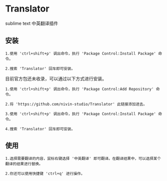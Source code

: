 # Translator
sublime text 中英翻译插件

## 安装

    1.使用 'ctrl+shift+p' 调出命令，执行 'Package Control:Install Package' 命令。

    2.搜索 'Translator' 回车即可安装。

目前官方包还未收录，可以通过以下方式进行安装。

    1.使用 'ctrl+shift+p' 调出命令，执行 'Package Control:Add Repository' 命令。
    
    2.将 'https://github.com/nivin-studio/Translator' 此链接添加进去。

    3.使用 'ctrl+shift+p' 调出命令，执行 'Package Control:Install Package' 命令。

    4.搜索 'Translator' 回车即可安装。

## 使用

    1.选择需要翻译的内容，鼠标右键选择 '中英翻译' 即可翻译。在翻译结果中，可以选择某个翻译的结果进行替换。

    2.你还可以使用快捷键 'ctrl+q' 进行操作。

